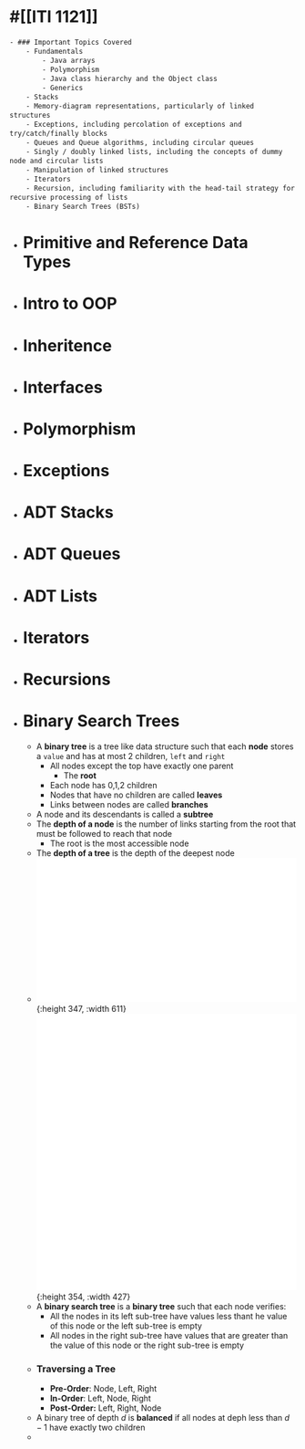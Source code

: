 # #[[ITI 1121]]
	- ### Important Topics Covered
		- Fundamentals
			- Java arrays
			- Polymorphism
			- Java class hierarchy and the Object class
			- Generics
		- Stacks
		- Memory-diagram representations, particularly of linked structures
		- Exceptions, including percolation of exceptions and try/catch/finally blocks
		- Queues and Queue algorithms, including circular queues
		- Singly / doubly linked lists, including the concepts of dummy node and circular lists
		- Manipulation of linked structures
		- Iterators
		- Recursion, including familiarity with the head-tail strategy for recursive processing of lists
		- Binary Search Trees (BSTs)
- # Primitive and Reference Data Types
- # Intro to OOP
- # Inheritence
- # Interfaces
- # Polymorphism
- # Exceptions
- # ADT Stacks
- # ADT Queues
- # ADT Lists
- # Iterators
- # Recursions
- # Binary Search Trees
	- A **binary tree** is a tree like data structure such that each **node** stores a `value` and has at most 2 children, `left` and `right`
		- All nodes except the top have exactly one parent
			- The **root**
		- Each node has 0,1,2 children
		- Nodes that have no children are called **leaves**
		- Links between nodes are called **branches**
	- A node and its descendants is called a **subtree**
	- The **depth of a node** is the number of links starting from the root that must be
	  followed to reach that node
		- The root is the most accessible node
	- The **depth of a tree** is the depth of the deepest node
	- ![Screenshot from 2024-04-17 21-47-28.png](../assets/Screenshot_from_2024-04-17_21-47-28_1713404890550_0.png){:height 347, :width 611} ![Screenshot from 2024-04-17 21-48-30.png](../assets/Screenshot_from_2024-04-17_21-48-30_1713404932286_0.png){:height 354, :width 427}
	- A **binary search tree** is a **binary tree** such that each node verifies:
		- All the nodes in its left sub-tree have values less thant he value of this node or the left sub-tree is empty
		- All nodes in the right sub-tree have values that are greater than the value of this node or the right sub-tree is empty
	- ### Traversing a Tree
		- **Pre-Order**: Node, Left, Right
		- **In-Order**: Left, Node, Right
		- **Post-Order:** Left, Right, Node
	- A binary tree of depth $d$ is **balanced** if all nodes at deph less than $d-1$ have exactly two children
	-